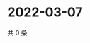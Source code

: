 # 2022-03-07

共 0 条

<!-- BEGIN WEIBO -->
<!-- 最后更新时间 Mon Mar 07 2022 07:14:58 GMT+0800 (China Standard Time) -->

<!-- END WEIBO -->
